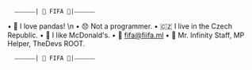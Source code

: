 
      ⎯⎯⎯⎯⎯⎯⎯| 📌 FIFA 📌|⎯⎯⎯⎯⎯⎯⎯ 

• 🐼 I love pandas! \n
• 😞 Not a programmer. 
• 🇨🇿 I live in the Czech Republic. 
• 🍦 I like McDonald's. 
• 📧 fifa@fiifa.ml 
• 🐤 Mr. Infinity Staff, MP Helper, TheDevs ROOT.  

      ⎯⎯⎯⎯⎯⎯⎯| 📌 FIFA 📌|⎯⎯⎯⎯⎯⎯⎯ 
